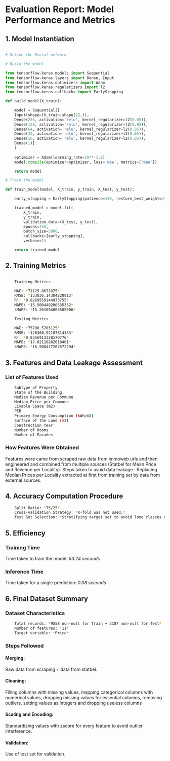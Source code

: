 # Evaluation Report: Model Performance and Metrics

## 1. Model Instantiation

```python

# Define the Neural network

# Build the model

from tensorflow.keras.models import Sequential
from tensorflow.keras.layers import Dense, Input
from tensorflow.keras.optimizers import Adam
from tensorflow.keras.regularizers import l2
from tensorflow.keras.callbacks import EarlyStopping

def build_model(X_train):

    model = Sequential([
    Input(shape=(X_train.shape[1],)),
    Dense(256, activation='relu', kernel_regularizer=l2(0.05)),
    Dense(128, activation='relu', kernel_regularizer=l2(0.05)),
    Dense(64, activation='relu', kernel_regularizer=l2(0.05)),
    Dense(32, activation='relu', kernel_regularizer=l2(0.05)),
    Dense(16, activation='relu', kernel_regularizer=l2(0.05)),
    Dense(1)]
    )
    
    optimizer = Adam(learning_rate=10**-1.8)
    model.compile(optimizer=optimizer, loss='mae', metrics=['mae'])

    return model

# Train the model

def train_model(model, X_train, y_train, X_test, y_test):

    early_stopping = EarlyStopping(patience=150, restore_best_weights=True)

    trained_model = model.fit(
        X_train,
        y_train,
        validation_data=(X_test, y_test),
        epochs=350,
        batch_size=2000,
        callbacks=[early_stopping],
        verbose=1)

    return trained_model
```

## 2. Training Metrics

```bash

    Training Metrics

    MAE: *71125.8671875*
    RMSE: *133836.14384220913*
    R²: *0.8269559144973755*
    MAPE: *15.500440206535332*
    sMAPE: *15.261694863585006*

    Testing Metrics

    MAE: *75700.5703125*
    RMSE: *128360.92187814333*
    R²: *0.8356913328170776*
    MAPE: *17.02116282618461*
    sMAPE: *16.900477202572294*
```

## 3. Features and Data Leakage Assessment

### List of Features Used

``` bash
    Subtype of Property
    State of the Building,
    Median Revenue per Commune
    Median Price per Commune
    Livable Space (m2)
    PEB
    Primary Energy Consumption (kWh/m2)
    Surface of the Land (m2)
    Construction Year
    Number of Rooms
    Number of Facades
```

### How Features Were Obtained

Features were came from scraped raw data from immoweb urls and then engineered and combined from multiple sources (Statbel for Mean Price and Revenue per Locality). Steps taken to avoid data leakage : Replacing Median Prices per Locality extracted at first from training set by data from external sources.

## 4. Accuracy Computation Procedure

``` bash
    Split Ratio: *75/25*
    Cross-validation Strategy: *K-fold was not used.*
    Test Set Selection: *Stratifying target set to avoid lone classes of Price.*
```

## 5. Efficiency

### Training Time

Time taken to train the model: *53.24 seconds*

### Inference Time

Time taken for a single prediction: *0.08 seconds*

## 6. Final Dataset Summary

### Dataset Characteristics

``` bash
    Total records: *9558 non-null for Train + 3187 non-null for Test*
    Number of features: *11*
    Target variable: *Price*
```

### Steps Followed

#### Merging:

Raw data from scraping + data from statbel.

#### Cleaning: 

Filling columns with missing values, mapping categorical columns with numerical values, dropping missing values for essential columns, removing outliers, setting values as integers and dropping useless columns

#### Scaling and Encoding: 

Standardizing values with zscore for every feature to avoid outlier interference.

#### Validation: 

Use of test set for validation.
